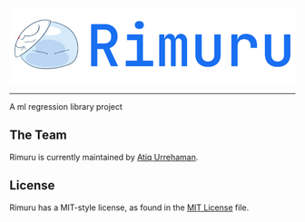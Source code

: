 ![Rimuru](docs/assets/img/rimuru.png)

---

A ml regression library project

## The Team

Rimuru is currently maintained by [Atiq Urrehaman](https://github.com/Adam-Al-Rahman/).

## License

Rimuru has a MIT-style license, as found in the [MIT License](./LICENSE) file.
